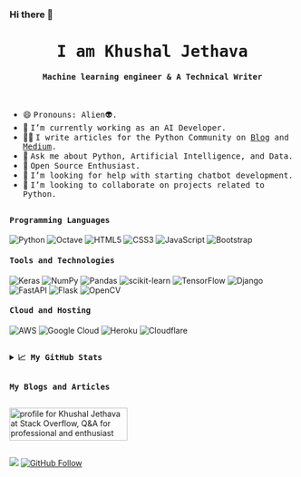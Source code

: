 ### Hi there 👋

<p align="center"><h1 align="center"><samp> I am Khushal Jethava </samp></h1></p>
<p align="center"><h4 align="center"><samp> Machine learning engineer & A Technical Writer </samp></h4></p>
<br>
<div>

- 😄 <samp>Pronouns: Alien👽.
- 🔭 <samp>I’m currently working as an AI Developer.
- ✍🏻 <samp>I write articles for the Python Community on [Blog](http://khushaljethava.github.io/) and [Medium](https://medium.com/@khushaljethava_py).
- 💬 <samp>Ask me about Python, Artificial Intelligence, and Data.
- 🥇 <samp>Open Source Enthusiast.
- 🤔 <samp>I’m looking for help with starting chatbot development.
- 👯 <samp>I’m looking to collaborate on projects related to Python.

<!-- - ⚡ <samp>Fun fact: Trap Nation is my buddy. -->
<!-- - 👯 <samp>I’m looking to collaborate on **Open Source Projects** -->
<!-- - ⚡ <samp>I’m a organiser of [Flutter Chandigarh](https://github.com/flutterchandigarh) & [Flutter India](https://flutterindia.dev/). -->
<!-- - 🤖 <samp>Creator of [#GitHubWrapped](https://twitter.com/GitHubWrapped) & [#100DaysOfFlutter](https://twitter.com/100xFlutter) bots. -->

<!--**khushaljethava/khushaljethava** is a ✨ _special_ ✨ repository because its `README.md` (this file) appears on your GitHub profile.

Here are some ideas to get you started:

- 🔭 I’m currently working on ...
- 🌱 I’m currently learning ...
- 👯 I’m looking to collaborate on ...
- 🤔 I’m looking for help with ...
- 💬 Ask me about ...
- 📫 How to reach me: ...
- 😄 Pronouns: ...
- ⚡ Fun fact: ...
-->

 ##

<h4><b><samp>Programming Languages</samp></b></h4>
  
![Python](https://img.shields.io/badge/python-3670A0?style=for-the-badge&logo=python&logoColor=ffdd54)
![Octave](https://img.shields.io/badge/OCTAVE-darkblue?style=for-the-badge&logo=octave&logoColor=fcd683)
![HTML5](https://img.shields.io/badge/html5-%23E34F26.svg?style=for-the-badge&logo=html5&logoColor=white)
![CSS3](https://img.shields.io/badge/css3-%231572B6.svg?style=for-the-badge&logo=css3&logoColor=white)
![JavaScript](https://img.shields.io/badge/javascript-%23323330.svg?style=for-the-badge&logo=javascript&logoColor=%23F7DF1E)
![Bootstrap](https://img.shields.io/badge/bootstrap-%23563D7C.svg?style=for-the-badge&logo=bootstrap&logoColor=white)
  
<h4><b><samp>Tools and Technologies</samp></b></h4>
 
![Keras](https://img.shields.io/badge/Keras-%23D00000.svg?style=for-the-badge&logo=Keras&logoColor=white)
![NumPy](https://img.shields.io/badge/numpy-%23013243.svg?style=for-the-badge&logo=numpy&logoColor=white)
![Pandas](https://img.shields.io/badge/pandas-%23150458.svg?style=for-the-badge&logo=pandas&logoColor=white)
![scikit-learn](https://img.shields.io/badge/scikit--learn-%23F7931E.svg?style=for-the-badge&logo=scikit-learn&logoColor=white)
![TensorFlow](https://img.shields.io/badge/TensorFlow-%23FF6F00.svg?style=for-the-badge&logo=TensorFlow&logoColor=white)
![Django](https://img.shields.io/badge/django-%23092E20.svg?style=for-the-badge&logo=django&logoColor=white)
![FastAPI](https://img.shields.io/badge/FastAPI-005571?style=for-the-badge&logo=fastapi)
![Flask](https://img.shields.io/badge/flask-%23000.svg?style=for-the-badge&logo=flask&logoColor=white)
![OpenCV](https://img.shields.io/badge/opencv-%23white.svg?style=for-the-badge&logo=opencv&logoColor=white)
  
<h4><b><samp>Cloud and Hosting</samp></b></h4>

![AWS](https://img.shields.io/badge/AWS-%23FF9900.svg?style=for-the-badge&logo=amazon-aws&logoColor=white)
![Google Cloud](https://img.shields.io/badge/GoogleCloud-%234285F4.svg?style=for-the-badge&logo=google-cloud&logoColor=white)
![Heroku](https://img.shields.io/badge/heroku-%23430098.svg?style=for-the-badge&logo=heroku&logoColor=white)
![Cloudflare](https://img.shields.io/badge/Cloudflare-F38020?style=for-the-badge&logo=Cloudflare&logoColor=white)
  
 ##
 
<details>
  <summary><b><samp>📈 My GitHub Stats</samp></b></summary>
<br>
<p align="center"> <img align="center" src="https://github-readme-stats.vercel.app/api/top-langs/?username=khushaljethava&hide_langs_below=1&&show_icons=true&title_color=08fdd8&icon_color=bb2acf&text_color=ffffff&bg_color=242424"/> <img align="center" src="https://github-readme-stats.vercel.app/api?username=khushaljethava&&show_icons=true&title_color=08fdd8&icon_color=bb2acf&text_color=ffffff&bg_color=242424"/>
 </p>

</details>  

 ##
 
 <h4><b><samp>My Blogs and Articles</samp></b></h4>
 
 <!-- add all blogs account and profile with icon -->
 
##
 
<a href="https://stackoverflow.com/users/13469415/khushal-jethava"><img src="https://stackoverflow.com/users/flair/13469415.png?theme=dark" width="208" height="58" alt="profile for Khushal Jethava at Stack Overflow, Q&amp;A for professional and enthusiast programmers" title="profile for Khushal Jethava at Stack Overflow, Q&amp;A for professional and enthusiast programmers"></a>

##
 
![](https://visitor-badge.glitch.me/badge?page_id=khushaljethava.khushaljethava)
[![GitHub Follow](https://img.shields.io/github/followers/khushaljethava?style=social&label=My%20GitHub%20Followers)](https://github.com/khushaljethava)
 
  </div>
